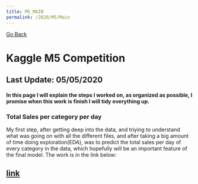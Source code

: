 ```yaml
---
title: M5_MAIN
permalink: /2020/M5/Main
---
```

[Go Back](https://paulb86uk.github.io/PP_ART.github.io/)

# Kaggle M5 Competition
## Last Update: 05/05/2020
#### In this page I will explain the steps I worked on, as organized as possible, I promise when this work is finish I will tidy everything up.

### Total Sales per category per day
My first step, after getting deep into the data, and triying to understand what was going on with all the different files, and after taking a big amount of time doing exploration(EDA),
was to predict the total sales per day of every category in the data, which hopefully will be an important feature of the final model.
The work is in the link below: 
## [link](https://paulb86uk.github.io/PP_ART.github.io/2020/M5/Sales_per_Category_day)

